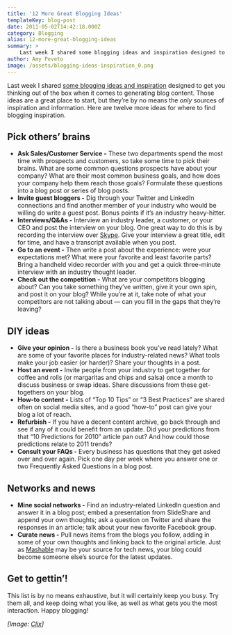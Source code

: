 ```yaml
---
title: '12 More Great Blogging Ideas'
templateKey: blog-post
date: 2011-05-02T14:42:18.000Z
category: Blogging
alias: 12-more-great-blogging-ideas
summary: > 
  	Last week I shared some blogging ideas and inspiration designed to get you thinking out of the box when it comes to generating blog content. Those ideas are a great place to start, but they’re by no means the only sources of inspiration and information. Here are twelve more ideas for where to find blogging inspiration.
author: Amy Peveto
image: /assets/blogging-ideas-inspiration_0.png
---
```


Last week I shared [some blogging ideas and inspiration](/blog/04/25/2011/blogging-ideas-what-say-when-theres-nothing-say) designed to get you thinking out of the box when it comes to generating blog content. Those ideas are a great place to start, but they’re by no means the _only_ sources of inspiration and information. Here are twelve more ideas for where to find blogging inspiration.

Pick others’ brains
-------------------

*   **Ask Sales/Customer Service -** These two departments spend the most time with prospects and customers, so take some time to pick their brains. What are some common questions prospects have about your company? What are their most common business goals, and how does your company help them reach those goals? Formulate these questions into a blog post or series of blog posts.
*   **Invite guest bloggers -** Dig through your Twitter and LinkedIn connections and find another member of your industry who would be willing do write a guest post. Bonus points if it’s an industry heavy-hitter.
*   **Interviews/Q&As -** Interview an industry leader, a customer, or your CEO and post the interview on your blog. One great way to do this is by recording the interview over [Skype](http://www.skype.com/en/). Give your interview a great title, edit for time, and have a transcript available when you post.
*   **Go to an event -** Then write a post about the experience: were your expectations met? What were your favorite and least favorite parts? Bring a handheld video recorder with you and get a quick three-minute interview with an industry thought leader.
*   **Check out the competition -** What are your competitors blogging about? Can you take something they’ve written, give it your own spin, and post it on your blog? While you’re at it, take note of what your competitors are not talking about — can you fill in the gaps that they’re leaving?

DIY ideas
---------

*   **Give your opinion -** Is there a business book you’ve read lately? What are some of your favorite places for industry-related news? What tools make your job easier (or harder)? Share your thoughts in a post.
*   **Host an event -** Invite people from your industry to get together for coffee and rolls (or margaritas and chips and salsa) once a month to discuss business or swap ideas. Share discussions from these get-togethers on your blog.
*   **How-to content -** Lists of “Top 10 Tips” or “3 Best Practices” are shared often on social media sites, and a good “how-to” post can give your blog a lot of reach.
*   **Refurbish -** If you have a decent content archive, go back through and see if any of it could benefit from an update. Did your predictions from that “10 Predictions for 2010” article pan out? And how could those predictions relate to 2011 trends?
*   **Consult your FAQs -** Every business has questions that they get asked over and over again. Pick one day per week where you answer one or two Frequently Asked Questions in a blog post.

Networks and news
-----------------

*   **Mine social networks -** Find an industry-related LinkedIn question and answer it in a blog post; embed a presentation from SlideShare and append your own thoughts; ask a question on Twitter and share the responses in an article; talk about your new favorite Facebook group.
*   **Curate news -** Pull news items from the blogs you follow, adding in some of your own thoughts and linking back to the original article. Just as [Mashable](http://mashable.com/) may be your source for tech news, your blog could become someone else’s source for the latest updates.

Get to gettin’!
---------------

This list is by no means exhaustive, but it will certainly keep you busy. Try them all, and keep doing what you like, as well as what gets you the most interaction. Happy blogging!

_\[Image: [Clix](http://www.freeimages.com/browse.phtml?f=view&id=922922)\]_